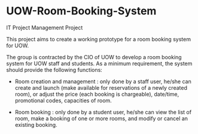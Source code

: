 # UOW-Room-Booking-System
IT Project Management Project

This project aims to create a working prototype for a room booking system for UOW. 

The group is contracted by the CIO of UOW to develop a room booking system for UOW staff and
students. As a minimum requirement, the system should provide the following functions:

- Room creation and management : only done by a staff user, he/she can create and launch (make
available for reservations of a newly created room), or adjust the price (each booking is
chargeable), date/time, promotional codes, capacities of room.

- Room booking : only done by a student user, he/she can view the list of room, make a booking of
one or more rooms, and modify or cancel an existing booking.
